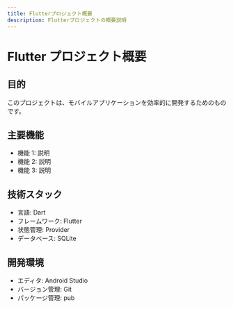 ```yaml
---
title: Flutterプロジェクト概要
description: Flutterプロジェクトの概要説明
---
```


# Flutter プロジェクト概要

## 目的

このプロジェクトは、モバイルアプリケーションを効率的に開発するためのものです。

## 主要機能

- 機能 1: 説明
- 機能 2: 説明
- 機能 3: 説明

## 技術スタック

- 言語: Dart
- フレームワーク: Flutter
- 状態管理: Provider
- データベース: SQLite

## 開発環境

- エディタ: Android Studio
- バージョン管理: Git
- パッケージ管理: pub
